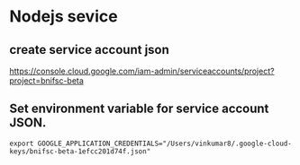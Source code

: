 # Nodejs sevice 

## create service account json
https://console.cloud.google.com/iam-admin/serviceaccounts/project?project=bnifsc-beta

## Set environment variable for service account JSON.
`export GOOGLE_APPLICATION_CREDENTIALS="/Users/vinkumar8/.google-cloud-keys/bnifsc-beta-1efcc201d74f.json"`



